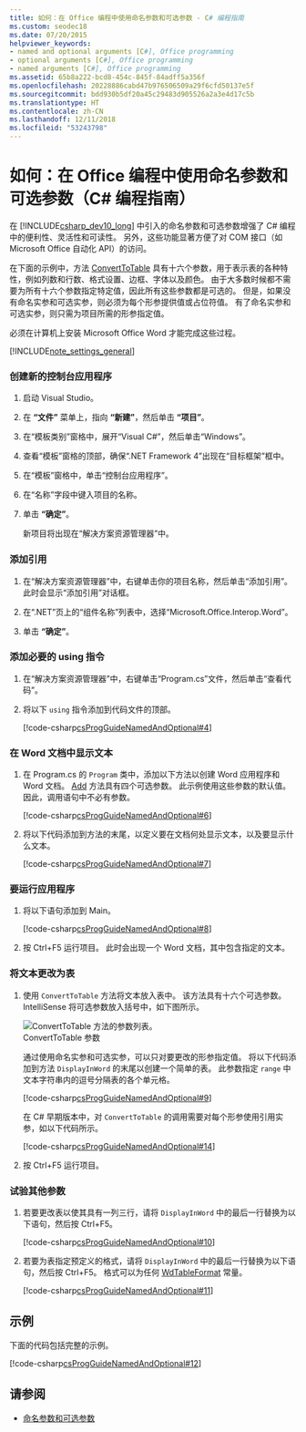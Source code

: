 ```yaml
---
title: 如何：在 Office 编程中使用命名参数和可选参数 - C# 编程指南
ms.custom: seodec18
ms.date: 07/20/2015
helpviewer_keywords:
- named and optional arguments [C#], Office programming
- optional arguments [C#], Office programming
- named arguments [C#], Office programming
ms.assetid: 65b8a222-bcd8-454c-845f-84adff5a356f
ms.openlocfilehash: 20228886cabd47b976506509a29f6cfd50137e5f
ms.sourcegitcommit: bdd930b5df20a45c29483d905526a2a3e4d17c5b
ms.translationtype: HT
ms.contentlocale: zh-CN
ms.lasthandoff: 12/11/2018
ms.locfileid: "53243798"
---
```

# <a name="how-to-use-named-and-optional-arguments-in-office-programming-c-programming-guide"></a>如何：在 Office 编程中使用命名参数和可选参数（C# 编程指南）
在 [!INCLUDE[csharp_dev10_long](~/includes/csharp-dev10-long-md.md)] 中引入的命名参数和可选参数增强了 C# 编程中的便利性、灵活性和可读性。 另外，这些功能显著方便了对 COM 接口（如 Microsoft Office 自动化 API）的访问。  
  
 在下面的示例中，方法 [ConvertToTable](<xref:Microsoft.Office.Interop.Word.Range.ConvertToTable%2A>) 具有十六个参数，用于表示表的各种特性，例如列数和行数、格式设置、边框、字体以及颜色。 由于大多数时候都不需要为所有十六个参数指定特定值，因此所有这些参数都是可选的。 但是，如果没有命名实参和可选实参，则必须为每个形参提供值或占位符值。 有了命名实参和可选实参，则只需为项目所需的形参指定值。  
  
 必须在计算机上安装 Microsoft Office Word 才能完成这些过程。  
  
[!INCLUDE[note_settings_general](~/includes/note-settings-general-md.md)]  
  
### <a name="to-create-a-new-console-application"></a>创建新的控制台应用程序  
  
1.  启动 Visual Studio。  
  
2.  在 **“文件”** 菜单上，指向 **“新建”**，然后单击 **“项目”**。  
  
3.  在“模板类别”窗格中，展开“Visual C#”，然后单击“Windows”。  
  
4.  查看“模板”窗格的顶部，确保“.NET Framework 4”出现在“目标框架”框中。  
  
5.  在“模板”窗格中，单击“控制台应用程序”。  
  
6.  在“名称”字段中键入项目的名称。  
  
7.  单击 **“确定”**。  
  
     新项目将出现在“解决方案资源管理器”中。  
  
### <a name="to-add-a-reference"></a>添加引用  
  
1.  在“解决方案资源管理器”中，右键单击你的项目名称，然后单击“添加引用”。 此时会显示“添加引用”对话框。  
  
2.  在“.NET”页上的“组件名称”列表中，选择“Microsoft.Office.Interop.Word”。  
  
3.  单击 **“确定”**。  
  
### <a name="to-add-necessary-using-directives"></a>添加必要的 using 指令  
  
1.  在“解决方案资源管理器”中，右键单击“Program.cs”文件，然后单击“查看代码”。  
  
2.  将以下 `using` 指令添加到代码文件的顶部。  
  
     [!code-csharp[csProgGuideNamedAndOptional#4](../../../csharp/programming-guide/classes-and-structs/codesnippet/CSharp/how-to-use-named-and-optional-arguments-in-office-programming_1.cs)]  
  
### <a name="to-display-text-in-a-word-document"></a>在 Word 文档中显示文本  
  
1.  在 Program.cs 的 `Program` 类中，添加以下方法以创建 Word 应用程序和 Word 文档。 [Add](<xref:Microsoft.Office.Interop.Word.Documents.Add%2A>) 方法具有四个可选参数。 此示例使用这些参数的默认值。 因此，调用语句中不必有参数。  
  
     [!code-csharp[csProgGuideNamedAndOptional#6](../../../csharp/programming-guide/classes-and-structs/codesnippet/CSharp/how-to-use-named-and-optional-arguments-in-office-programming_2.cs)]  
  
2.  将以下代码添加到方法的末尾，以定义要在文档何处显示文本，以及要显示什么文本。  
  
     [!code-csharp[csProgGuideNamedAndOptional#7](../../../csharp/programming-guide/classes-and-structs/codesnippet/CSharp/how-to-use-named-and-optional-arguments-in-office-programming_3.cs)]  
  
### <a name="to-run-the-application"></a>要运行应用程序  
  
1.  将以下语句添加到 Main。  
  
     [!code-csharp[csProgGuideNamedAndOptional#8](../../../csharp/programming-guide/classes-and-structs/codesnippet/CSharp/how-to-use-named-and-optional-arguments-in-office-programming_4.cs)]  
  
2.  按 Ctrl+F5 运行项目。 此时会出现一个 Word 文档，其中包含指定的文本。  
  
### <a name="to-change-the-text-to-a-table"></a>将文本更改为表  
  
1.  使用 `ConvertToTable` 方法将文本放入表中。 该方法具有十六个可选参数。 IntelliSense 将可选参数放入括号中，如下图所示。  
  
     ![ConvertToTable 方法的参数列表。](../../../csharp/programming-guide/classes-and-structs/media/convert_tableparameters.png "Convert_TableParameters")  
ConvertToTable 参数  
  
     通过使用命名实参和可选实参，可以只对要更改的形参指定值。 将以下代码添加到方法 `DisplayInWord` 的末尾以创建一个简单的表。 此参数指定 `range` 中文本字符串内的逗号分隔表的各个单元格。  
  
     [!code-csharp[csProgGuideNamedAndOptional#9](../../../csharp/programming-guide/classes-and-structs/codesnippet/CSharp/how-to-use-named-and-optional-arguments-in-office-programming_5.cs)]  
  
     在 C# 早期版本中，对 `ConvertToTable` 的调用需要对每个形参使用引用实参，如以下代码所示。  
  
     [!code-csharp[csProgGuideNamedAndOptional#14](../../../csharp/programming-guide/classes-and-structs/codesnippet/CSharp/how-to-use-named-and-optional-arguments-in-office-programming_6.cs)]  
  
2.  按 Ctrl+F5 运行项目。  
  
### <a name="to-experiment-with-other-parameters"></a>试验其他参数  
  
1.  若要更改表以使其具有一列三行，请将 `DisplayInWord` 中的最后一行替换为以下语句，然后按 Ctrl+F5。  
  
     [!code-csharp[csProgGuideNamedAndOptional#10](../../../csharp/programming-guide/classes-and-structs/codesnippet/CSharp/how-to-use-named-and-optional-arguments-in-office-programming_7.cs)]  
  
2.  若要为表指定预定义的格式，请将 `DisplayInWord` 中的最后一行替换为以下语句，然后按 Ctrl+F5。 格式可以为任何 [WdTableFormat](<xref:Microsoft.Office.Interop.Word.WdTableFormat>) 常量。  
  
     [!code-csharp[csProgGuideNamedAndOptional#11](../../../csharp/programming-guide/classes-and-structs/codesnippet/CSharp/how-to-use-named-and-optional-arguments-in-office-programming_8.cs)]  
  
## <a name="example"></a>示例  
 下面的代码包括完整的示例。  
  
 [!code-csharp[csProgGuideNamedAndOptional#12](../../../csharp/programming-guide/classes-and-structs/codesnippet/CSharp/how-to-use-named-and-optional-arguments-in-office-programming_9.cs)]  
  
## <a name="see-also"></a>请参阅

- [命名参数和可选参数](../../../csharp/programming-guide/classes-and-structs/named-and-optional-arguments.md)
